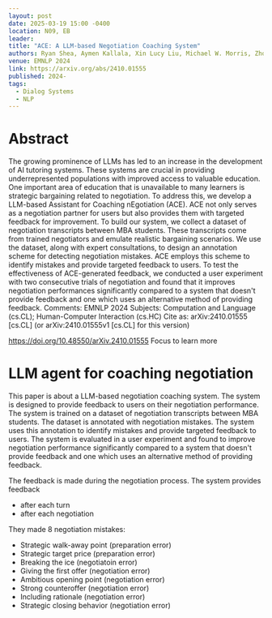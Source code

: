 ```yaml
---
layout: post
date: 2025-03-19 15:00 -0400
location: N09, EB
leader:
title: "ACE: A LLM-based Negotiation Coaching System"
authors: Ryan Shea, Aymen Kallala, Xin Lucy Liu, Michael W. Morris, Zhou Yu
venue: EMNLP 2024
link: https://arxiv.org/abs/2410.01555
published: 2024-
tags:
  - Dialog Systems
  - NLP
---
```


# Abstract
The growing prominence of LLMs has led to an increase in the development of AI tutoring systems. These systems are crucial in providing underrepresented populations with improved access to valuable education. One important area of education that is unavailable to many learners is strategic bargaining related to negotiation. To address this, we develop a LLM-based Assistant for Coaching nEgotiation (ACE). ACE not only serves as a negotiation partner for users but also provides them with targeted feedback for improvement. To build our system, we collect a dataset of negotiation transcripts between MBA students. These transcripts come from trained negotiators and emulate realistic bargaining scenarios. We use the dataset, along with expert consultations, to design an annotation scheme for detecting negotiation mistakes. ACE employs this scheme to identify mistakes and provide targeted feedback to users. To test the effectiveness of ACE-generated feedback, we conducted a user experiment with two consecutive trials of negotiation and found that it improves negotiation performances significantly compared to a system that doesn't provide feedback and one which uses an alternative method of providing feedback.
Comments:	EMNLP 2024
Subjects:	Computation and Language (cs.CL); Human-Computer Interaction (cs.HC)
Cite as:	arXiv:2410.01555 [cs.CL]
 	(or arXiv:2410.01555v1 [cs.CL] for this version)

https://doi.org/10.48550/arXiv.2410.01555
Focus to learn more


# LLM agent for coaching negotiation
This paper is about a LLM-based negotiation coaching system. The system is designed to provide feedback to users on their negotiation performance. The system is trained on a dataset of negotiation transcripts between MBA students. The dataset is annotated with negotiation mistakes. The system uses this annotation to identify mistakes and provide targeted feedback to users. The system is evaluated in a user experiment and found to improve negotiation performance significantly compared to a system that doesn't provide feedback and one which uses an alternative method of providing feedback.

The feedback is made during the negotiation process. The system provides feedback
- after each turn
- after each negotiation

They made 8 negotiation mistakes:
- Strategic walk-away point (preparation error)
- Strategic target price (preparation error)
- Breaking the ice (negotiatoin error)
- Giving the first offer (negotiation error)
- Ambitious opening point (negotiation error)
- Strong counteroffer (negotiation error)
- Including rationale (negotiation error)
- Strategic closing behavior (negotiation error)